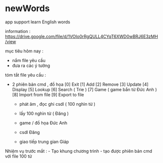# newWords
app support learn English words

information : https://drive.google.com/file/d/1VOIo0rRgQULL4CYqT6XWD0wBRJ6E3zMH/view 

mục tiêu hôm nay :
  - nắm file yêu cầu
  - đưa ra các ý tưởng

tóm tắt file yêu cầu : 
  - 2 phiên bản cmd , đồ họa
          [0] Exit
          [1] Add
          [2] Remove
          [3] Update
          [4] Display
          [5] Lookup
          [6] Search ( Trie )
          [7] Game ( game bắn từ Đức Anh )
          [8] Import from file
          [9] Export to file
    - phát âm , đọc ghi csdl ( 100 nghìn từ )
    - lấy 100 nghìn từ ( Đăng )
   
    - game / đồ họa Đức Anh
    - csdl Đăng
    - giao tiếp trung gian Giáp
   
  Nhiệm vụ trước mắt :
    - Tạo khung chương trình 
    - tạo được phiên bản cmd với file 100 từ 
    
